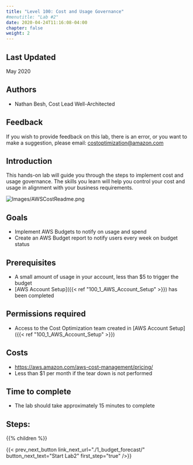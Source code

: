 ```yaml
---
title: "Level 100: Cost and Usage Governance"
#menutitle: "Lab #2"
date: 2020-04-24T11:16:08-04:00
chapter: false
weight: 2
---
```

## Last Updated
May 2020

## Authors
- Nathan Besh, Cost Lead Well-Architected


## Feedback
If you wish to provide feedback on this lab, there is an error, or you want to make a suggestion, please email: costoptimization@amazon.com


## Introduction
 This hands-on lab will guide you through the steps to implement cost and usage governance. The skills you learn will help you control your cost and usage in alignment with your business requirements.

![Images/AWSCostReadme.png](/Cost/100_2_Cost_and_Usage_Governance/Images/AWSCostReadme.png)

## Goals
- Implement AWS Budgets to notify on usage and spend
- Create an AWS Budget report to notify users every week on budget status

## Prerequisites
- A small amount of usage in your account, less than $5 to trigger the budget
- [AWS Account Setup]({{< ref "100_1_AWS_Account_Setup" >}}) has been completed


## Permissions required
- Access to the Cost Optimization team created in [AWS Account Setup]({{< ref "100_1_AWS_Account_Setup" >}})

## Costs
- https://aws.amazon.com/aws-cost-management/pricing/
- Less than $1 per month if the tear down is not performed

## Time to complete
- The lab should take approximately 15 minutes to complete

## Steps:
{{% children  %}}

{{< prev_next_button link_next_url="./1_budget_forecast/" button_next_text="Start Lab2" first_step="true" />}}
